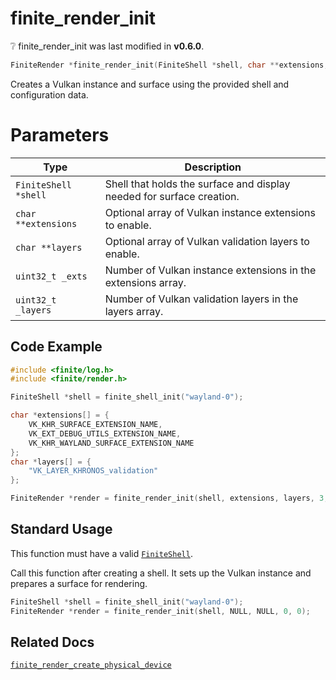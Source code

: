 # finite_render_init

<div class="alert alert-info part text-info">
❔  finite_render_init was last modified in <b>v0.6.0</b>.
</div>

```c
FiniteRender *finite_render_init(FiniteShell *shell, char **extensions, char **layers, uint32_t _exts, uint32_t _layers);
```

Creates a Vulkan instance and surface using the provided shell and configuration data.

# Parameters

| Type                        | Description                                                                                         |
| ---------------------------| --------------------------------------------------------------------------------------------------- |
| `FiniteShell *shell`       | Shell that holds the surface and display needed for surface creation.                              |
| `char **extensions`        | Optional array of Vulkan instance extensions to enable.                                             |
| `char **layers`            | Optional array of Vulkan validation layers to enable.                                               |
| `uint32_t _exts`           | Number of Vulkan instance extensions in the extensions array.                                       |
| `uint32_t _layers`         | Number of Vulkan validation layers in the layers array.                                             |

## Code Example

```c
#include <finite/log.h>
#include <finite/render.h>

FiniteShell *shell = finite_shell_init("wayland-0");

char *extensions[] = {
    VK_KHR_SURFACE_EXTENSION_NAME,
    VK_EXT_DEBUG_UTILS_EXTENSION_NAME,
    VK_KHR_WAYLAND_SURFACE_EXTENSION_NAME
};
char *layers[] = {
    "VK_LAYER_KHRONOS_validation"
};

FiniteRender *render = finite_render_init(shell, extensions, layers, 3, 1);
```

## Standard Usage

This function must have a valid [`FiniteShell`](../../../types/FiniteShell).

Call this function after creating a shell. It sets up the Vulkan instance and prepares a surface for rendering.

```c
FiniteShell *shell = finite_shell_init("wayland-0");
FiniteRender *render = finite_render_init(shell, NULL, NULL, 0, 0);
```

## Related Docs
[`finite_render_create_physical_device`](../finite_render_create_physical_device)